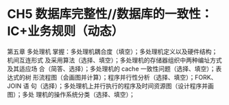 # CH5 数据库完整性//数据库的一致性：IC+业务规则（动态）

第五章 多处理机
掌握：多处理机耦合度（填空）；多处理机定义以及硬件结构；机间互连形式
及采用算法（选择、填空）；多处理机的存储器组织中两种编址方式及其适应场
合（简答、选择）；多处理机的 cache 一致性问题（选择、填空）；表达式的树
形流程图（会画图并计算）；程序并行性分析（选择、填空）；FORK、JOIN 语
句（选择）；多处理机上并行执行的程序及时间资源图（设计程序并画图）；多处
理机的操作系统分类（选择、填空）；